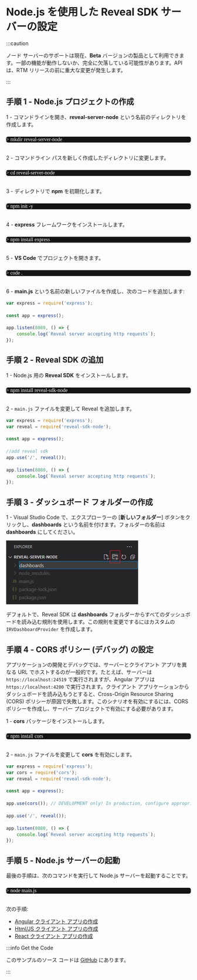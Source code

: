 # Node.js を使用した Reveal SDK サーバーの設定

:::caution

ノード サーバーのサポートは現在、**Beta** バージョンの製品として利用できます。一部の機能が動作しないか、完全に欠落している可能性があります。API は、RTM リリースの前に重大な変更が発生します。

:::

## 手順 1 - Node.js プロジェクトの作成

1 - コマンドラインを開き、**reveal-server-node** という名前のディレクトリを作成します。
<pre style="background:#141414;color:white;display:inline-block;padding:16x;margin-top:10px;font-family:'Consolas';border-radius:5px;width:100%">
> mkdir reveal-server-node
</pre>

2 - コマンドライン パスを新しく作成したディレクトリに変更します。
<pre style="background:#141414;color:white;display:inline-block;padding:16x;margin-top:10px;font-family:'Consolas';border-radius:5px;width:100%">
> cd reveal-server-node
</pre>

3 - ディレクトリで **npm** を初期化します。
<pre style="background:#141414;color:white;display:inline-block;padding:16x;margin-top:10px;font-family:'Consolas';border-radius:5px;width:100%">
> npm init -y
</pre>

4 - **express** フレームワークをインストールします。
<pre style="background:#141414;color:white;display:inline-block;padding:16x;margin-top:10px;font-family:'Consolas';border-radius:5px;width:100%">
> npm install express
</pre>

5 - **VS Code** でプロジェクトを開きます。
<pre style="background:#141414;color:white;display:inline-block;padding:16x;margin-top:10px;font-family:'Consolas';border-radius:5px;width:100%">
> code .
</pre>

6 - **main.js** という名前の新しいファイルを作成し、次のコードを追加します:

```javascript
var express = require('express');

const app = express();

app.listen(8080, () => {
	console.log(`Reveal server accepting http requests`);
});
```

## 手順 2 - Reveal SDK の追加

1 - Node.js 用の **Reveal SDK** をインストールします。
<pre style="background:#141414;color:white;display:inline-block;padding:16x;margin-top:10px;font-family:'Consolas';border-radius:5px;width:100%">
> npm install reveal-sdk-node
</pre>

2 - `main.js` ファイルを変更して Reveal を追加します。

```javascript
var express = require('express');
var reveal = require('reveal-sdk-node');

const app = express();

//add reveal sdk
app.use('/', reveal());

app.listen(8080, () => {
	console.log(`Reveal server accepting http requests`);
});
```

## 手順 3 - ダッシュボード フォルダーの作成

1 - Visual Studio Code で、エクスプローラーの [**新しいフォルダー**] ボタンをクリックし、**dashboards** という名前を付けます。フォルダーの名前は **dashboards** にしてください。

![](images/getting-started-server-node-create-dashboards-folder.jpg)

デフォルトで、Reveal SDK は **dashboards** フォルダーからすべてのダッシュボードを読み込む規則を使用します。この規則を変更でするにはカスタムの `IRVDashboardProvider` を作成します。

## 手順 4 - CORS ポリシー (デバッグ) の設定

アプリケーションの開発とデバッグでは、サーバーとクライアント アプリを異なる URL でホストするのが一般的です。たとえば、サーバーは `https://localhost:24519` で実行されますが、Angular アプリは `https://localhost:4200` で実行されます。クライアント アプリケーションからダッシュボードを読み込もうとすると、Cross-Origin Resource Sharing (CORS) ポリシーが原因で失敗します。このシナリオを有効にするには、CORS ポリシーを作成し、サーバー プロジェクトで有効にする必要があります。

1 - **cors** パッケージをインストールします。
<pre style="background:#141414;color:white;display:inline-block;padding:16x;margin-top:10px;font-family:'Consolas';border-radius:5px;width:100%">
> npm install cors
</pre>

2 - `main.js` ファイルを変更して **cors** を有効にします。

```javascript
var express = require('express');
var cors = require('cors');
var reveal = require('reveal-sdk-node');

const app = express();

app.use(cors()); // DEVELOPMENT only! In production, configure appropriately.

app.use('/', reveal());

app.listen(8080, () => {
	console.log(`Reveal server accepting http requests`);
});
```

## 手順 5 - Node.js サーバーの起動

最後の手順は、次のコマンドを実行して Node.js サーバーを起動することです。

<pre style="background:#141414;color:white;display:inline-block;padding:16x;margin-top:10px;font-family:'Consolas';border-radius:5px;width:100%">
> node main.js
</pre>

次の手順:
- [Angular クライアント アプリの作成](getting-started-angular.md)
- [Html/JS クライアント アプリの作成](getting-started-javascript.md)
- [React クライアント アプリの作成](getting-started-react.md)

:::info Get the Code

このサンプルのソース コードは [GitHub](https://github.com/RevealBi/sdk-samples-javascript/tree/main/01-GettingStarted/server/nodejs) にあります。

:::